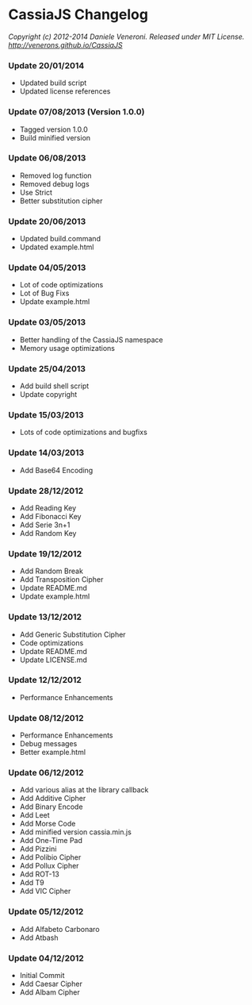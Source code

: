 # CassiaJS Changelog

_Copyright (c) 2012-2014 Daniele Veneroni. Released under MIT License._
_http://venerons.github.io/CassiaJS_

### Update 20/01/2014

* Updated build script
* Updated license references

### Update 07/08/2013 (Version 1.0.0)

* Tagged version 1.0.0
* Build minified version

### Update 06/08/2013

* Removed log function
* Removed debug logs
* Use Strict
* Better substitution cipher

### Update 20/06/2013

* Updated build.command
* Updated example.html

### Update 04/05/2013

* Lot of code optimizations
* Lot of Bug Fixs
* Update example.html

### Update 03/05/2013

* Better handling of the CassiaJS namespace
* Memory usage optimizations

### Update 25/04/2013

* Add build shell script
* Update copyright

### Update 15/03/2013

* Lots of code optimizations and bugfixs

### Update 14/03/2013

* Add Base64 Encoding

### Update 28/12/2012

* Add Reading Key
* Add Fibonacci Key
* Add Serie 3n+1
* Add Random Key

### Update 19/12/2012

* Add Random Break
* Add Transposition Cipher
* Update README.md
* Update example.html

### Update 13/12/2012

* Add Generic Substitution Cipher
* Code optimizations
* Update README.md
* Update LICENSE.md

### Update 12/12/2012

* Performance Enhancements

### Update 08/12/2012

* Performance Enhancements
* Debug messages
* Better example.html

### Update 06/12/2012

* Add various alias at the library callback
* Add Additive Cipher
* Add Binary Encode
* Add Leet
* Add Morse Code
* Add minified version cassia.min.js
* Add One-Time Pad
* Add Pizzini
* Add Polibio Cipher
* Add Pollux Cipher
* Add ROT-13
* Add T9
* Add VIC Cipher

### Update 05/12/2012

* Add Alfabeto Carbonaro
* Add Atbash

### Update 04/12/2012

* Initial Commit
* Add Caesar Cipher
* Add Albam Cipher